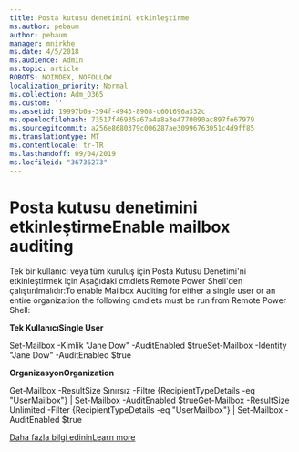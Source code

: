 ```yaml
---
title: Posta kutusu denetimini etkinleştirme
ms.author: pebaum
author: pebaum
manager: mnirkhe
ms.date: 4/5/2018
ms.audience: Admin
ms.topic: article
ROBOTS: NOINDEX, NOFOLLOW
localization_priority: Normal
ms.collection: Adm_O365
ms.custom: ''
ms.assetid: 19997b0a-394f-4943-8908-c601696a332c
ms.openlocfilehash: 73517f46935a67a4a8a3e4770090ac897fe67979
ms.sourcegitcommit: a256e8680379c006287ae30996763051c4d9ff85
ms.translationtype: MT
ms.contentlocale: tr-TR
ms.lasthandoff: 09/04/2019
ms.locfileid: "36736273"
---
```

# <a name="enable-mailbox-auditing"></a><span data-ttu-id="cbf78-102">Posta kutusu denetimini etkinleştirme</span><span class="sxs-lookup"><span data-stu-id="cbf78-102">Enable mailbox auditing</span></span>

<span data-ttu-id="cbf78-103">Tek bir kullanıcı veya tüm kuruluş için Posta Kutusu Denetimi'ni etkinleştirmek için Aşağıdaki cmdlets Remote Power Shell'den çalıştırılmalıdır:</span><span class="sxs-lookup"><span data-stu-id="cbf78-103">To enable Mailbox Auditing for either a single user or an entire organization the following cmdlets must be run from Remote Power Shell:</span></span>
  
 <span data-ttu-id="cbf78-104">**Tek Kullanıcı**</span><span class="sxs-lookup"><span data-stu-id="cbf78-104">**Single User**</span></span>
  
<span data-ttu-id="cbf78-105">Set-Mailbox -Kimlik "Jane Dow" -AuditEnabled $true</span><span class="sxs-lookup"><span data-stu-id="cbf78-105">Set-Mailbox -Identity "Jane Dow" -AuditEnabled $true</span></span>
  
 <span data-ttu-id="cbf78-106">**Organizasyon**</span><span class="sxs-lookup"><span data-stu-id="cbf78-106">**Organization**</span></span>
  
<span data-ttu-id="cbf78-107">Get-Mailbox -ResultSize Sınırsız -Filtre {RecipientTypeDetails -eq "UserMailbox"} | Set-Mailbox -AuditEnabled $true</span><span class="sxs-lookup"><span data-stu-id="cbf78-107">Get-Mailbox -ResultSize Unlimited -Filter {RecipientTypeDetails -eq "UserMailbox"} | Set-Mailbox -AuditEnabled $true</span></span>
  
[<span data-ttu-id="cbf78-108">Daha fazla bilgi edinin</span><span class="sxs-lookup"><span data-stu-id="cbf78-108">Learn more</span></span>](https://docs.microsoft.com/office365/securitycompliance/enable-mailbox-auditing)
  

